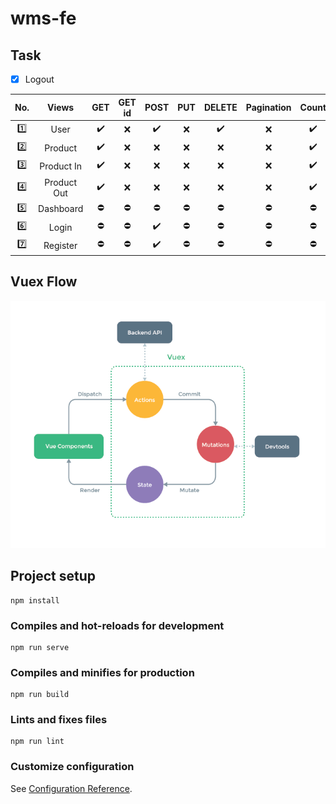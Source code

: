 # wms-fe

## Task

- [x] Logout

| No.     | Views       | GET                | GET id     | POST               | PUT        | DELETE             | Pagination | Count              | Design             | Modals             | Alert      |
| :-----: | :---------: | :----------------: | :--------: | :----------------: | :--------: | :----------------: | :--------: | :----------------: | :----------------: | :----------------: | :--------: |
| :one:   | User        | :heavy_check_mark: | :x:        | :heavy_check_mark: | :x:        | :heavy_check_mark: | :x:        | :heavy_check_mark: | :heavy_check_mark: | :heavy_check_mark: | :x:        |
| :two:   | Product     | :heavy_check_mark: | :x:        | :x:                | :x:        | :x:                | :x:        | :heavy_check_mark: | :heavy_check_mark: | :heavy_check_mark: | :x:        |
| :three: | Product In  | :heavy_check_mark: | :x:        | :x:                | :x:        | :x:                | :x:        | :heavy_check_mark: | :heavy_check_mark: | :heavy_check_mark: | :x:        |
| :four:  | Product Out | :heavy_check_mark: | :x:        | :x:                | :x:        | :x:                | :x:        | :heavy_check_mark: | :heavy_check_mark: | :heavy_check_mark: | :x:        |
| :five:  | Dashboard   | :no_entry:         | :no_entry: | :no_entry:         | :no_entry: | :no_entry:         | :no_entry: | :no_entry:         | :heavy_check_mark: | :no_entry:         | :x:        |
| :six:   | Login       | :no_entry:         | :no_entry: | :heavy_check_mark: | :no_entry: | :no_entry:         | :no_entry: | :no_entry:         | :heavy_check_mark: | :no_entry:         | :x:        |
| :seven: | Register    | :no_entry:         | :no_entry: | :heavy_check_mark: | :no_entry: | :no_entry:         | :no_entry: | :no_entry:         | :heavy_check_mark: | :no_entry:         | :x:        |

## Vuex Flow

![Flow](./vuex.png)

## Project setup
```
npm install
```

### Compiles and hot-reloads for development
```
npm run serve
```

### Compiles and minifies for production
```
npm run build
```

### Lints and fixes files
```
npm run lint
```

### Customize configuration
See [Configuration Reference](https://cli.vuejs.org/config/).
